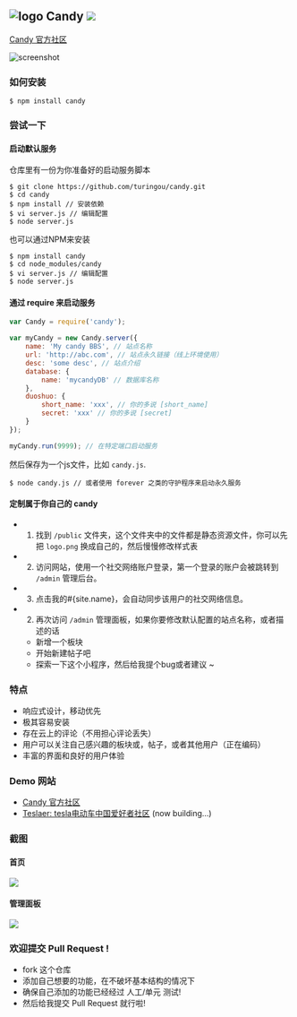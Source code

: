 ![logo](http://ww1.sinaimg.cn/large/61ff0de3gw1e7d9luh49bj201201bdfm.jpg) Candy ![](https://badge.fury.io/js/candy.png)
---

[Candy 官方社区](http://candy.menkr.com)

![screenshot](http://ww2.sinaimg.cn/large/61ff0de3gw1e7gysyptnkj20wf0nj0wu.jpg)

### 如何安装

````
$ npm install candy
````

### 尝试一下

#### 启动默认服务

仓库里有一份为你准备好的启动服务脚本

````
$ git clone https://github.com/turingou/candy.git
$ cd candy
$ npm install // 安装依赖
$ vi server.js // 编辑配置
$ node server.js
````
也可以通过NPM来安装

````
$ npm install candy
$ cd node_modules/candy
$ vi server.js // 编辑配置
$ node server.js
````

#### 通过 require 来启动服务

````javascript
var Candy = require('candy');

var myCandy = new Candy.server({
    name: 'My candy BBS', // 站点名称
    url: 'http://abc.com', // 站点永久链接（线上环境使用）
    desc: 'some desc', // 站点介绍
    database: {
        name: 'mycandyDB' // 数据库名称
    },
    duoshuo: { 
        short_name: 'xxx', // 你的多说 [short_name]
        secret: 'xxx' // 你的多说 [secret]
    }
});

myCandy.run(9999); // 在特定端口启动服务
````
然后保存为一个js文件，比如 `candy.js`.

````
$ node candy.js // 或者使用 forever 之类的守护程序来启动永久服务
````

#### 定制属于你自己的 candy

- 1. 找到 `/public` 文件夹，这个文件夹中的文件都是静态资源文件，你可以先把 `logo.png` 换成自己的，然后慢慢修改样式表
- 2. 访问网站，使用一个社交网络账户登录，第一个登录的账户会被跳转到 `/admin` 管理后台。
- 3. 点击我的#{site.name}，会自动同步该用户的社交网络信息。
- 2. 再次访问 `/admin` 管理面板，如果你要修改默认配置的站点名称，或者描述的话
    - 新增一个板块
    - 开始新建帖子吧
    - 探索一下这个小程序，然后给我提个bug或者建议 ~

### 特点

- 响应式设计，移动优先
- 极其容易安装
- 存在云上的评论（不用担心评论丢失）
- 用户可以关注自己感兴趣的板块或，帖子，或者其他用户（正在编码）
- 丰富的界面和良好的用户体验

### Demo 网站

- [Candy 官方社区](http://candy.menkr.com)
- [Teslaer: tesla电动车中国爱好者社区](http://teslaer.com) (now building...)

### 截图

#### 首页
![](http://ww2.sinaimg.cn/large/61ff0de3gw1e7gyt8g45pj20wf0njwid.jpg)

#### 管理面板
![](http://ww4.sinaimg.cn/large/61ff0de3jw1e7fos2mr2wj20ur0oln18.jpg)

### 欢迎提交 Pull Request !

- fork 这个仓库
- 添加自己想要的功能，在不破坏基本结构的情况下
- 确保自己添加的功能已经经过 人工/单元 测试!
- 然后给我提交 Pull Request 就行啦!